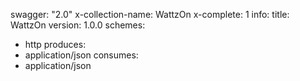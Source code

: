 swagger: "2.0"
x-collection-name: WattzOn
x-complete: 1
info:
  title: WattzOn
  version: 1.0.0
schemes:
- http
produces:
- application/json
consumes:
- application/json